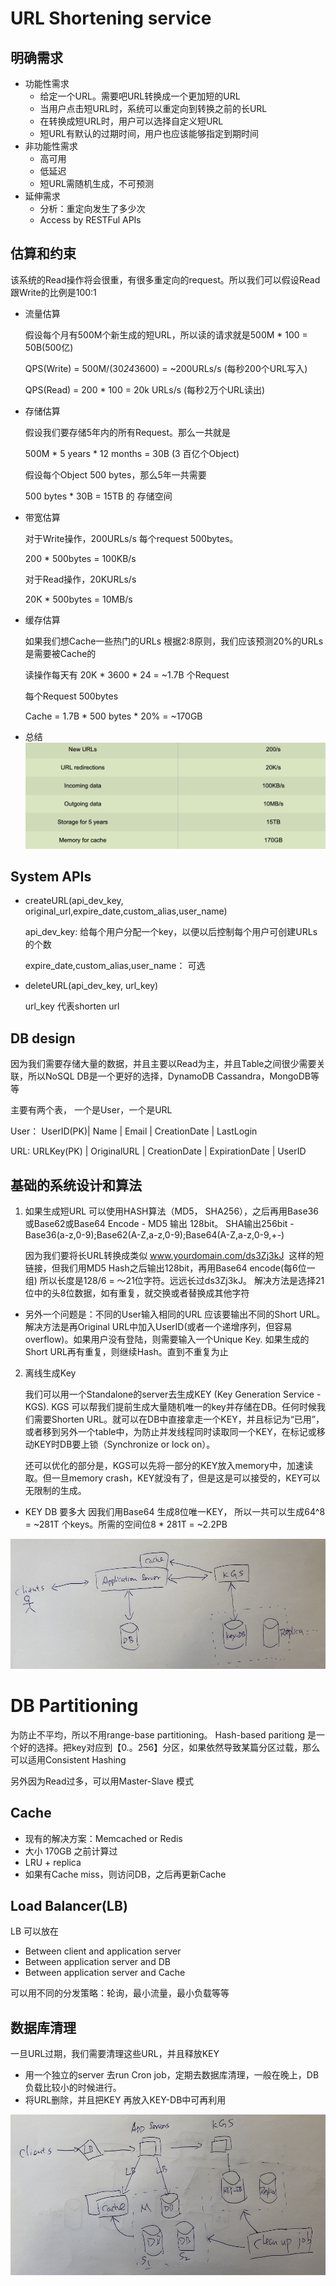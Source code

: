 # URL Shortening service

## 明确需求

- 功能性需求
    - 给定一个URL。需要吧URL转换成一个更加短的URL
    - 当用户点击短URL时，系统可以重定向到转换之前的长URL
    - 在转换成短URL时，用户可以选择自定义短URL
    - 短URL有默认的过期时间，用户也应该能够指定到期时间
- 非功能性需求
    - 高可用
    - 低延迟
    - 短URL需随机生成，不可预测
- 延伸需求
    - 分析：重定向发生了多少次
    - Access by RESTFul APIs

## 估算和约束

该系统的Read操作将会很重，有很多重定向的request。所以我们可以假设Read跟Write的比例是100:1
- 流量估算

    假设每个月有500M个新生成的短URL，所以读的请求就是500M * 100 = 50B(500亿)

    QPS(Write) = 500M/(30*24*3600) = ~200URLs/s (每秒200个URL写入)

    QPS(Read) = 200 * 100 = 20k URLs/s (每秒2万个URL读出)

- 存储估算

    假设我们要存储5年内的所有Request。那么一共就是

    500M * 5 years * 12 months = 30B (3 百亿个Object)

    假设每个Object 500 bytes，那么5年一共需要

    500 bytes * 30B = 15TB 的 存储空间

- 带宽估算

    对于Write操作，200URLs/s 每个request 500bytes。

    200 * 500bytes = 100KB/s

    对于Read操作，20KURLs/s

    20K * 500bytes = 10MB/s

- 缓存估算

    如果我们想Cache一些热门的URLs 根据2:8原则，我们应该预测20%的URLs是需要被Cache的

    读操作每天有 20K * 3600 * 24 = ~1.7B 个Request

    每个Request 500bytes

    Cache = 1.7B * 500 bytes * 20% = ~170GB

- 总结
![](../img/Short-url-1.png)

## System APIs

- createURL(api_dev_key, original_url,expire_date,custom_alias,user_name)

    api_dev_key: 给每个用户分配一个key，以便以后控制每个用户可创建URLs的个数

    expire_date,custom_alias,user_name： 可选

- deleteURL(api_dev_key, url_key)

    url_key 代表shorten url

## DB design

因为我们需要存储大量的数据，并且主要以Read为主，并且Table之间很少需要关联，所以NoSQL DB是一个更好的选择，DynamoDB Cassandra，MongoDB等等

主要有两个表， 一个是User，一个是URL

User： UserID(PK)| Name | Email | CreationDate | LastLogin

URL: URLKey(PK) | OriginalURL | CreationDate | ExpirationDate | UserID

## 基础的系统设计和算法

1. 如果生成短URL
    可以使用HASH算法（MD5， SHA256），之后再用Base36或Base62或Base64 Encode
        - MD5 输出 128bit。 SHA输出256bit
        - Base36(a-z,0-9);Base62(A-Z,a-z,0-9);Base64(A-Z,a-z,0-9,+-)

    因为我们要将长URL转换成类似 www.yourdomain.com/ds3Zj3kJ  这样的短链接，但我们用MD5 Hash之后输出128bit，再用Base64 encode(每6位一组) 所以长度是128/6 = ～21位字符。远远长过ds3Zj3kJ。 解决方法是选择21位中的头8位数据，如有重复，就交换或者替换成其他字符

- 另外一个问题是：不同的User输入相同的URL 应该要输出不同的Short URL。解决方法是再Original URL中加入UserID(或者一个递增序列，但容易overflow)。如果用户没有登陆，则需要输入一个Unique Key. 如果生成的Short URL再有重复，则继续Hash。直到不重复为止

2. 离线生成Key

    我们可以用一个Standalone的server去生成KEY (Key Generation Service - KGS). KGS 可以帮我们提前生成大量随机唯一的key并存储在DB。任何时候我们需要Shorten URL。就可以在DB中直接拿走一个KEY，并且标记为“已用”，或者移到另外一个table中，为防止并发线程同时读取同一个KEY，在标记或移动KEY时DB要上锁（Synchronize or lock on）。

    还可以优化的部分是，KGS可以先将一部分的KEY放入memory中，加速读取。但一旦memory crash，KEY就没有了，但是这是可以接受的，KEY可以无限制的生成。

- KEY DB 要多大
    因我们用Base64 生成8位唯一KEY， 所以一共可以生成64^8 = ~281T 个keys。所需的空间位8 * 281T = ~2.2PB 

![](../img/Short-url-2.jpg)

# DB Partitioning
为防止不平均，所以不用range-base partitioning。 Hash-based paritiong 是一个好的选择。把key对应到【0.。256】分区，如果依然导致某篇分区过载，那么可以适用Consistent Hashing

另外因为Read过多，可以用Master-Slave 模式

## Cache
- 现有的解决方案：Memcached or Redis
- 大小 170GB 之前计算过
- LRU + replica
- 如果有Cache miss，则访问DB，之后再更新Cache

## Load Balancer(LB)

LB 可以放在
- Between client and application server
- Between application server and DB
- Between application server and Cache

可以用不同的分发策略：轮询，最小流量，最小负载等等

## 数据库清理
一旦URL过期，我们需要清理这些URL，并且释放KEY

- 用一个独立的server 去run Cron job，定期去数据库清理，一般在晚上，DB负载比较小的时候进行。
- 将URL删除，并且把KEY 再放入KEY-DB中可再利用

![](../img/Short-url-3.jpg)
